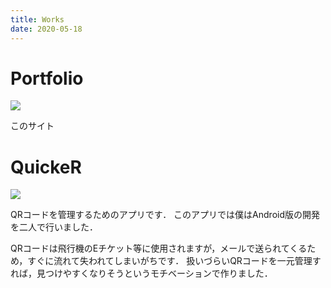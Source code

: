 ```yaml
---
title: Works
date: 2020-05-18
---
```


# Portfolio

[![](https://i.imgur.com/DfJVHZqh.png)](https://clockvoid.tk)

このサイト

# QuickeR

[![](https://i.imgur.com/DjXwwv5.png)](https://clockvoid.github.io/QuickeR-portfolio/)

QRコードを管理するためのアプリです．
このアプリでは僕はAndroid版の開発を二人で行いました．

QRコードは飛行機のEチケット等に使用されますが，メールで送られてくるため，すぐに流れて失われてしまいがちです．
扱いづらいQRコードを一元管理すれば，見つけやすくなりそうというモチベーションで作りました．


